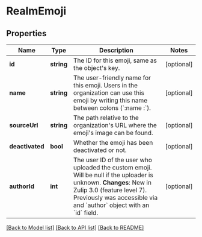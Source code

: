 # RealmEmoji

## Properties
Name | Type | Description | Notes
------------ | ------------- | ------------- | -------------
**id** | **string** | The ID for this emoji, same as the object&#39;s key. | [optional] 
**name** | **string** | The user-friendly name for this emoji. Users in the organization can use this emoji by writing this name between colons (&#x60;:name  :&#x60;). | [optional] 
**sourceUrl** | **string** | The path relative to the organization&#39;s URL where the emoji&#39;s image can be found. | [optional] 
**deactivated** | **bool** | Whether the emoji has been deactivated or not. | [optional] 
**authorId** | **int** | The user ID of the user who uploaded the custom emoji. Will be null if the uploader is unknown.  **Changes**: New in Zulip 3.0 (feature level 7).  Previously was accessible via and &#x60;author&#x60; object with an &#x60;id&#x60; field. | [optional] 

[[Back to Model list]](../README.md#documentation-for-models) [[Back to API list]](../README.md#documentation-for-api-endpoints) [[Back to README]](../README.md)


